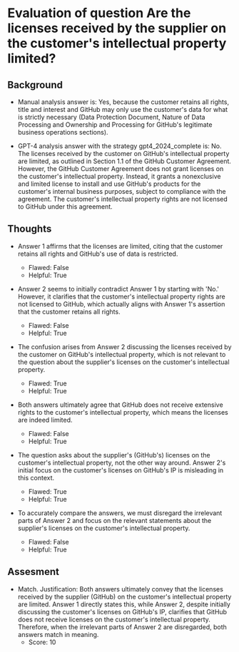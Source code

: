 # Evaluation of question Are the licenses received by the supplier on the customer's intellectual property limited?
## Background
- Manual analysis answer is: Yes, because the customer retains all rights, title and interest and GitHub may only use the customer's data for what is strictly necessary (Data Protection Document, Nature of Data Processing and Ownership and Processing for GitHub's legitimate business operations sections).

- GPT-4 analysis answer with the strategy gpt4_2024_complete is: No. The licenses received by the customer on GitHub's intellectual property are limited, as outlined in Section 1.1 of the GitHub Customer Agreement. However, the GitHub Customer Agreement does not grant licenses on the customer's intellectual property. Instead, it grants a nonexclusive and limited license to install and use GitHub's products for the customer's internal business purposes, subject to compliance with the agreement. The customer's intellectual property rights are not licensed to GitHub under this agreement.
## Thoughts
- Answer 1 affirms that the licenses are limited, citing that the customer retains all rights and GitHub's use of data is restricted.
  - Flawed: False
  - Helpful: True

- Answer 2 seems to initially contradict Answer 1 by starting with 'No.' However, it clarifies that the customer's intellectual property rights are not licensed to GitHub, which actually aligns with Answer 1's assertion that the customer retains all rights.
  - Flawed: False
  - Helpful: True

- The confusion arises from Answer 2 discussing the licenses received by the customer on GitHub's intellectual property, which is not relevant to the question about the supplier's licenses on the customer's intellectual property.
  - Flawed: True
  - Helpful: True

- Both answers ultimately agree that GitHub does not receive extensive rights to the customer's intellectual property, which means the licenses are indeed limited.
  - Flawed: False
  - Helpful: True

- The question asks about the supplier's (GitHub's) licenses on the customer's intellectual property, not the other way around. Answer 2's initial focus on the customer's licenses on GitHub's IP is misleading in this context.
  - Flawed: True
  - Helpful: True

- To accurately compare the answers, we must disregard the irrelevant parts of Answer 2 and focus on the relevant statements about the supplier's licenses on the customer's intellectual property.
  - Flawed: False
  - Helpful: True

## Assesment
- Match. Justification: Both answers ultimately convey that the licenses received by the supplier (GitHub) on the customer's intellectual property are limited. Answer 1 directly states this, while Answer 2, despite initially discussing the customer's licenses on GitHub's IP, clarifies that GitHub does not receive licenses on the customer's intellectual property. Therefore, when the irrelevant parts of Answer 2 are disregarded, both answers match in meaning.
  - Score: 10

